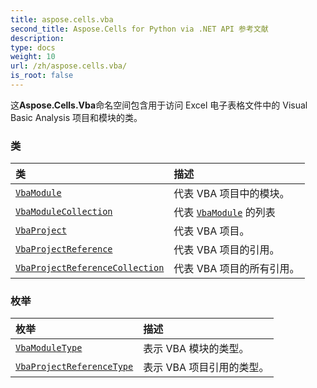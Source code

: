 ```yaml
---
title: aspose.cells.vba
second_title: Aspose.Cells for Python via .NET API 参考文献
description:
type: docs
weight: 10
url: /zh/aspose.cells.vba/
is_root: false
---
```

这**Aspose.Cells.Vba**命名空间包含用于访问 Excel 电子表格文件中的 Visual Basic Analysis 项目和模块的类。

### 类
|类|描述|
| :- | :- |
| [`VbaModule`](/cells/python-net/zh/aspose.cells.vba/vbamodule) |代表 VBA 项目中的模块。|
| [`VbaModuleCollection`](/cells/python-net/zh/aspose.cells.vba/vbamodulecollection) |代表 [`VbaModule`](/cells/python-net/zh/aspose.cells.vba/vbamodule) 的列表 |
| [`VbaProject`](/cells/python-net/zh/aspose.cells.vba/vbaproject) |代表 VBA 项目。|
| [`VbaProjectReference`](/cells/python-net/zh/aspose.cells.vba/vbaprojectreference) |代表 VBA 项目的引用。|
| [`VbaProjectReferenceCollection`](/cells/python-net/zh/aspose.cells.vba/vbaprojectreferencecollection) |代表 VBA 项目的所有引用。|


### 枚举
|枚举|描述|
| :- | :- |
| [`VbaModuleType`](/cells/python-net/zh/aspose.cells.vba/vbamoduletype) |表示 VBA 模块的类型。|
| [`VbaProjectReferenceType`](/cells/python-net/zh/aspose.cells.vba/vbaprojectreferencetype) |表示 VBA 项目引用的类型。|


